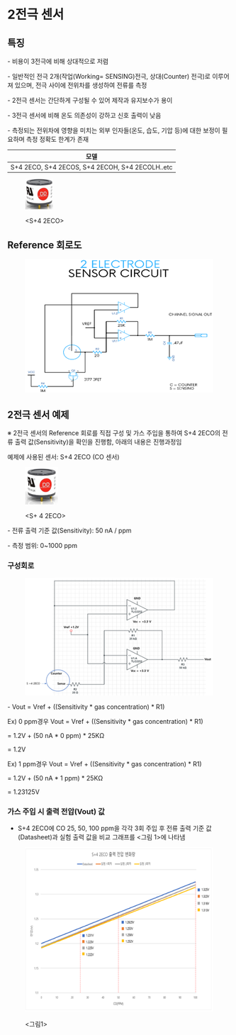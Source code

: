 # 2전극 센서

## 특징

\- 비용이 3전극에 비해 상대적으로 저렴

\- 일반적인 전극 2개(작업(Working= SENSING)전극, 상대(Counter) 전극)로 이루어져 있으며, 전극 사이에 전위차를 생성하여 전류를 측정

\- 2전극 센서는 간단하게 구성될 수 있어 제작과 유지보수가 용이

\- 3전극 센서에 비해 온도 의존성이 강하고 신호 출력이 낮음

\- 측정되는 전위차에 영향을 미치는 외부 인자들(온도, 습도, 기압 등)에 대한 보정이 필요하며 측정 정확도 한계가 존재

|                        모델                       |
| :---------------------------------------------: |
| S+4 2ECO, S+4 2ECOS, S+4 2ECOH, S+4 2ECOLH..etc |

<figure><img src="../../../.gitbook/assets/image (19) (1).png" alt="" width="63"><figcaption><p>&#x3C;S+4 2ECO></p></figcaption></figure>

## Reference 회로도

<figure><img src="../../../.gitbook/assets/image (17).png" alt=""><figcaption></figcaption></figure>

## 2전극 센서 예제

※ 2전극 센서의 Reference 회로를 직접 구성 및 가스 주입을 통하여 S+4 2ECO의 전류 출력 값(Sensitivity)을 확인을 진행함, 아래의 내용은 진행과정임

예제에 사용된 센서: S+4 2ECO (CO 센서)

<figure><img src="../../../.gitbook/assets/image (41).png" alt="" width="74"><figcaption><p>&#x3C;S+ 4 2ECO></p></figcaption></figure>

\- 전류 출력 기준 값(Sensitivity): 50 nA / ppm

\- 측정 범위: 0\~1000 ppm

### 구성회로

<figure><img src="../../../.gitbook/assets/image (31) (1).png" alt=""><figcaption></figcaption></figure>

\- Vout = Vref + ((Sensitivity \* gas concentration) \* R1)

Ex) 0 ppm경우 Vout = Vref + ((Sensitivity \* gas concentration) \* R1)

\= 1.2V + (50 nA \* 0 ppm) \* 25KΩ

\= 1.2V

Ex) 1 ppm경우 Vout = Vref + ((Sensitivity \* gas concentration) \* R1)

\= 1.2V + (50 nA \* 1 ppm) \* 25KΩ

\= 1.23125V

### 가스 주입 시 출력 전압(Vout) 값

* S+4 2ECO에 CO 25, 50, 100 ppm을 각각 3회 주입 후 전류 출력 기준 값(Datasheet)과 실험 출력 값을 비교 그래프를 <그림 1>에 나타냄

<figure><img src="../../../.gitbook/assets/image (48).png" alt=""><figcaption><p>&#x3C;그림1></p></figcaption></figure>
